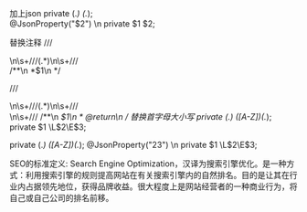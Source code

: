 加上json
 private (.*) (.*);  
 @JsonProperty("$2") \n  private $1 $2;


替换注释
 /// <summary>\n\s+///(.*)\n\s+/// </summary>
/**\n     *$1\n     */

/// <summary>\n\s+///(.*)\n\s+/// </summary>\n\s+/// <returns></returns>
/**\n     *$1\n     * @return\n     */
替换首字母大小写
private (.*) ([A-Z])(.*);
private $1 \L$2\E$3;

private (.*) ([A-Z])(.*);
@JsonProperty("$2$3") \n    private $1 \L$2\E$3;





SEO的标准定义: Search Engine Optimization，汉译为搜索引擎优化。是一种方式：利用搜索引擎的规则提高网站在有关搜索引擎内的自然排名。目的是让其在行业内占据领先地位，获得品牌收益。很大程度上是网站经营者的一种商业行为，将自己或自己公司的排名前移。

